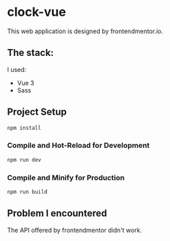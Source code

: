 # clock-vue

This web application is designed by frontendmentor.io.

## The stack:

I used:

- Vue 3
- Sass

## Project Setup

```sh
npm install
```

### Compile and Hot-Reload for Development

```sh
npm run dev
```

### Compile and Minify for Production

```sh
npm run build
```

## Problem I encountered

The API offered by frontendmentor didn't work.
